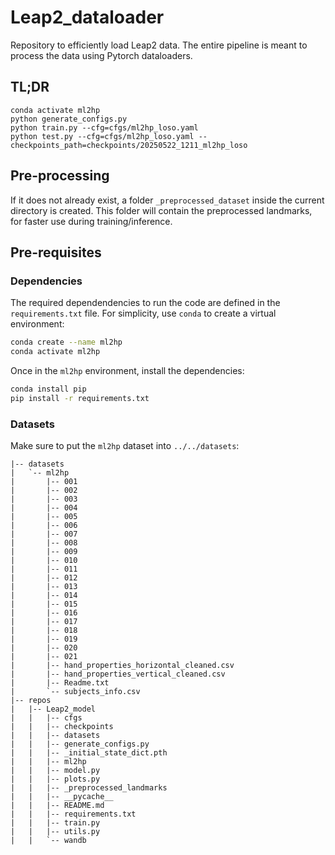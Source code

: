 # Leap2_dataloader
Repository to efficiently load Leap2 data. The entire pipeline is meant to process the data using Pytorch dataloaders.

## TL;DR

```
conda activate ml2hp
python generate_configs.py
python train.py --cfg=cfgs/ml2hp_loso.yaml
python test.py --cfg=cfgs/ml2hp_loso.yaml --checkpoints_path=checkpoints/20250522_1211_ml2hp_loso
```

## Pre-processing

If it does not already exist, a folder `_preprocessed_dataset` inside the current directory is created.
This folder will contain the preprocessed landmarks, for faster use during training/inference.

## Pre-requisites

### Dependencies
The required dependendencies to run the code are defined in the `requirements.txt` file. 
For simplicity, use `conda` to create a virtual environment:

```bash
conda create --name ml2hp
conda activate ml2hp
```

Once in the `ml2hp` environment, install the dependencies:

```bash
conda install pip
pip install -r requirements.txt
```

### Datasets

Make sure to put the `ml2hp` dataset into `../../datasets`:

```
|-- datasets
|   `-- ml2hp
|       |-- 001
|       |-- 002
|       |-- 003
|       |-- 004
|       |-- 005
|       |-- 006
|       |-- 007
|       |-- 008
|       |-- 009
|       |-- 010
|       |-- 011
|       |-- 012
|       |-- 013
|       |-- 014
|       |-- 015
|       |-- 016
|       |-- 017
|       |-- 018
|       |-- 019
|       |-- 020
|       |-- 021
|       |-- hand_properties_horizontal_cleaned.csv
|       |-- hand_properties_vertical_cleaned.csv
|       |-- Readme.txt
|       `-- subjects_info.csv
|-- repos
|   |-- Leap2_model
|   |   |-- cfgs
|   |   |-- checkpoints
|   |   |-- datasets
|   |   |-- generate_configs.py
|   |   |-- _initial_state_dict.pth
|   |   |-- ml2hp
|   |   |-- model.py
|   |   |-- plots.py
|   |   |-- _preprocessed_landmarks
|   |   |-- __pycache__
|   |   |-- README.md
|   |   |-- requirements.txt
|   |   |-- train.py
|   |   |-- utils.py
|   |   `-- wandb
```